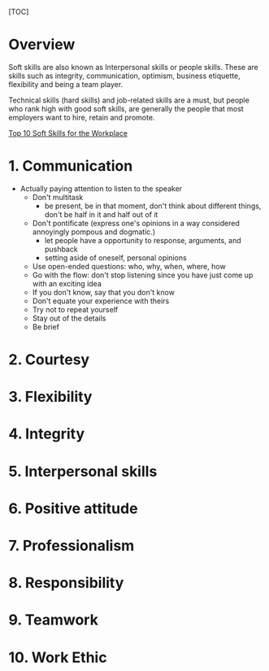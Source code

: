 [TOC]

# Overview

Soft skills are also known as Interpersonal skills or people skills. These are skills such as integrity, communication, optimism, business etiquette, flexibility and being a team player.

Technical skills (hard skills) and job-related skills are a must, but people who rank high with good soft skills, are generally the people that most employers want to hire, retain and promote.

[Top 10 Soft Skills for the Workplace](http://www.goldenwestcollege.edu/careercenter/softskills.html#)

# 1. Communication

- Actually paying attention to listen to the speaker
    + Don't multitask
        * be present, be in that moment, don't think about different
          things, don't be half in it and half out of it
    + Don't pontificate (express one's opinions in a way considered
      annoyingly pompous and dogmatic.)
        * let people have a opportunity to response, arguments, and
          pushback
        * setting aside of oneself, personal opinions
    + Use open-ended questions: who, why, when, where, how
    + Go with the flow: don't stop listening since you have just come up
      with an exciting idea
    + If you don't know, say that you don't know
    + Don't equate your experience with theirs
    + Try not to repeat yourself
    + Stay out of the details
    + Be brief

# 2. Courtesy

# 3. Flexibility

# 4. Integrity

# 5. Interpersonal skills

# 6. Positive attitude

# 7. Professionalism

# 8. Responsibility

# 9. Teamwork

# 10. Work Ethic
